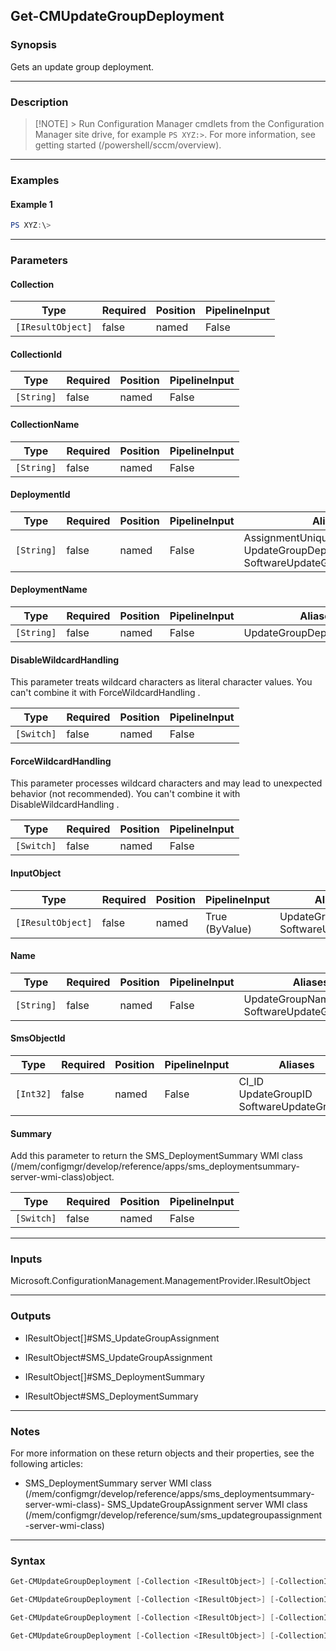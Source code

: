 Get-CMUpdateGroupDeployment
---------------------------




### Synopsis
Gets an update group deployment.



---


### Description

> [!NOTE] > Run Configuration Manager cmdlets from the Configuration Manager site drive, for example `PS XYZ:>`. For more information, see getting started (/powershell/sccm/overview).



---


### Examples
#### Example 1
```PowerShell
PS XYZ:\>
```



---


### Parameters
#### **Collection**








|Type             |Required|Position|PipelineInput|
|-----------------|--------|--------|-------------|
|`[IResultObject]`|false   |named   |False        |



#### **CollectionId**








|Type      |Required|Position|PipelineInput|
|----------|--------|--------|-------------|
|`[String]`|false   |named   |False        |



#### **CollectionName**








|Type      |Required|Position|PipelineInput|
|----------|--------|--------|-------------|
|`[String]`|false   |named   |False        |



#### **DeploymentId**








|Type      |Required|Position|PipelineInput|Aliases                                                                           |
|----------|--------|--------|-------------|----------------------------------------------------------------------------------|
|`[String]`|false   |named   |False        |AssignmentUniqueID<br/>UpdateGroupDeploymentID<br/>SoftwareUpdateGroupDeploymentID|



#### **DeploymentName**








|Type      |Required|Position|PipelineInput|Aliases                  |
|----------|--------|--------|-------------|-------------------------|
|`[String]`|false   |named   |False        |UpdateGroupDeploymentName|



#### **DisableWildcardHandling**

This parameter treats wildcard characters as literal character values. You can't combine it with ForceWildcardHandling .






|Type      |Required|Position|PipelineInput|
|----------|--------|--------|-------------|
|`[Switch]`|false   |named   |False        |



#### **ForceWildcardHandling**

This parameter processes wildcard characters and may lead to unexpected behavior (not recommended). You can't combine it with DisableWildcardHandling .






|Type      |Required|Position|PipelineInput|
|----------|--------|--------|-------------|
|`[Switch]`|false   |named   |False        |



#### **InputObject**








|Type             |Required|Position|PipelineInput |Aliases                            |
|-----------------|--------|--------|--------------|-----------------------------------|
|`[IResultObject]`|false   |named   |True (ByValue)|UpdateGroup<br/>SoftwareUpdateGroup|



#### **Name**








|Type      |Required|Position|PipelineInput|Aliases                                    |
|----------|--------|--------|-------------|-------------------------------------------|
|`[String]`|false   |named   |False        |UpdateGroupName<br/>SoftwareUpdateGroupName|



#### **SmsObjectId**








|Type     |Required|Position|PipelineInput|Aliases                                          |
|---------|--------|--------|-------------|-------------------------------------------------|
|`[Int32]`|false   |named   |False        |CI_ID<br/>UpdateGroupID<br/>SoftwareUpdateGroupID|



#### **Summary**

Add this parameter to return the SMS_DeploymentSummary WMI class (/mem/configmgr/develop/reference/apps/sms_deploymentsummary-server-wmi-class)object.






|Type      |Required|Position|PipelineInput|
|----------|--------|--------|-------------|
|`[Switch]`|false   |named   |False        |





---


### Inputs
Microsoft.ConfigurationManagement.ManagementProvider.IResultObject





---


### Outputs
* IResultObject[]#SMS_UpdateGroupAssignment


* IResultObject#SMS_UpdateGroupAssignment


* IResultObject[]#SMS_DeploymentSummary


* IResultObject#SMS_DeploymentSummary






---


### Notes
For more information on these return objects and their properties, see the following articles:

- SMS_DeploymentSummary server WMI class (/mem/configmgr/develop/reference/apps/sms_deploymentsummary-server-wmi-class)- SMS_UpdateGroupAssignment server WMI class (/mem/configmgr/develop/reference/sum/sms_updategroupassignment-server-wmi-class)



---


### Syntax
```PowerShell
Get-CMUpdateGroupDeployment [-Collection <IResultObject>] [-CollectionId <String>] [-CollectionName <String>] [-DeploymentId <String>] [-DisableWildcardHandling] [-ForceWildcardHandling] [-Summary] [<CommonParameters>]
```
```PowerShell
Get-CMUpdateGroupDeployment [-Collection <IResultObject>] [-CollectionId <String>] [-CollectionName <String>] [-DeploymentName <String>] [-DisableWildcardHandling] [-ForceWildcardHandling] [-Name <String>] [-Summary] [<CommonParameters>]
```
```PowerShell
Get-CMUpdateGroupDeployment [-Collection <IResultObject>] [-CollectionId <String>] [-CollectionName <String>] [-DisableWildcardHandling] [-ForceWildcardHandling] [-InputObject <IResultObject>] [-Summary] [<CommonParameters>]
```
```PowerShell
Get-CMUpdateGroupDeployment [-Collection <IResultObject>] [-CollectionId <String>] [-CollectionName <String>] [-DisableWildcardHandling] [-ForceWildcardHandling] [-SmsObjectId <Int32>] [-Summary] [<CommonParameters>]
```
